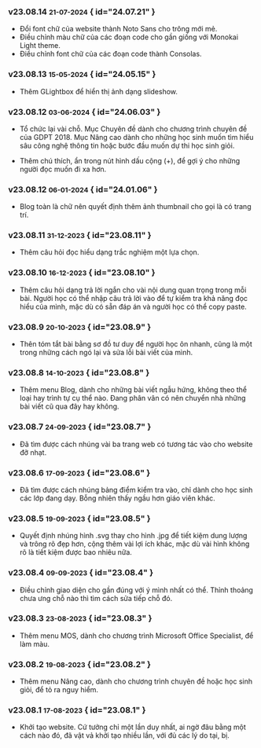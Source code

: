 ### v23.08.14 <small>21-07-2024</small> { id="24.07.21" }

- Đổi font chữ của website thành Noto Sans cho trông mới mẻ.
- Điều chỉnh màu chữ của các đoạn code cho gần giống với Monokai Light theme.
- Điều chỉnh font chữ của các đoạn code thành Consolas.

### v23.08.13 <small>15-05-2024</small> { id="24.05.15" }

- Thêm GLightbox để hiển thị ảnh dạng slideshow.

### v23.08.12 <small>03-06-2024</small> { id="24.06.03" }

- Tổ chức lại vài chỗ. Mục Chuyên đề dành cho chương trình chuyên đề của GDPT 2018. Mục Nâng cao dành cho những học sinh muốn tìm hiểu sâu công nghệ thông tin hoặc bước đầu muốn dự thi học sinh giỏi.

- Thêm chú thích, ẩn trong nút hình dấu cộng (+), để gợi ý cho những người đọc muốn đi xa hơn.

### v23.08.12 <small>06-01-2024</small> { id="24.01.06" }

- Blog toàn là chữ nên quyết định thêm ảnh thumbnail cho gọi là có trang trí.

### v23.08.11 <small>31-12-2023</small> { id="23.08.11" }

- Thêm câu hỏi đọc hiểu dạng trắc nghiệm một lựa chọn.

### v23.08.10 <small>16-12-2023</small> { id="23.08.10" }

- Thêm câu hỏi dạng trả lời ngắn cho vài nội dung quan trọng trong mỗi bài. Người học có thể nhập câu trả lời vào để tự kiểm tra khả năng đọc hiểu của mình, mặc dù có sẵn đáp án và người học có thể copy paste.

### v23.08.9 <small>20-10-2023</small> { id="23.08.9" }

- Thên tóm tắt bài bằng sơ đồ tư duy để người học ôn nhanh, cũng là một trong những cách ngó lại và sửa lỗi bài viết của mình.

### v23.08.8 <small>14-10-2023</small> { id="23.08.8" }

- Thêm menu Blog, dành cho những bài viết ngẫu hứng, không theo thể loại hay trình tự cụ thể nào. Đang phân vân có nên chuyển nhà những bài viết cũ qua đây hay không.

### v23.08.7 <small>24-09-2023</small> { id="23.08.7" }

- Đã tìm được cách nhúng vài ba trang web có tương tác vào cho website đỡ nhạt.

### v23.08.6 <small>17-09-2023</small> { id="23.08.6" }

- Đã tìm được cách nhúng bảng điểm kiểm tra vào, chỉ dành cho học sinh các lớp đang dạy. Bỗng nhiên thấy ngầu hơn giáo viên khác.

### v23.08.5 <small>19-09-2023</small> { id="23.08.5" }

- Quyết định nhúng hình .svg thay cho hình .jpg để tiết kiệm dung lượng và trông rõ đẹp hơn, cộng thêm vài lợi ích khác, mặc dù vài hình không rõ là tiết kiệm được bao nhiêu nữa.

### v23.08.4 <small>09-09-2023</small> { id="23.08.4" }

- Điều chỉnh giao diện cho gần đúng với ý mình nhất có thể. Thỉnh thoảng chưa ưng chỗ nào thì tìm cách sửa tiếp chỗ đó.

### v23.08.3 <small>23-08-2023</small> { id="23.08.3" }

- Thêm menu MOS, dành cho chương trình Microsoft Office Specialist, để làm màu.

### v23.08.2 <small>19-08-2023</small> { id="23.08.2" }

- Thêm menu Nâng cao, dành cho chương trình chuyên đề hoặc học sinh giỏi, để tỏ ra nguy hiểm.

### v23.08.1 <small>17-08-2023</small> { id="23.08.1" }

- Khởi tạo website. Cứ tưởng chỉ một lần duy nhất, ai ngờ đâu bằng một cách nào đó, đã vật vả khởi tạo nhiều lần, với đủ các lý do tại, bị.
